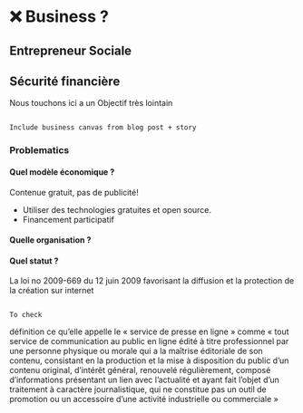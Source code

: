 # ❌ Business ?


## Entrepreneur Sociale


## Sécurité financière

<p class="emphase"> Nous touchons ici a un Objectif très lointain</p>


```{note}

Include business canvas from blog post + story

```


### Problematics

#### Quel modèle économique ?

Contenue gratuit, pas de publicité!

- Utiliser des technologies gratuites et open source. 
- Financement participatif

#### Quelle organisation ?


#### Quel statut ?

La loi no 2009-669 du 12 juin 2009 favorisant la diffusion et la protection de la création sur internet

```{note}

To check

```

définition ce qu’elle appelle le « service de presse en ligne » comme « tout service de communication au public en ligne édité à titre professionnel par une personne physique ou morale qui a la maîtrise éditoriale de son contenu, consistant en la production et la mise à disposition du public d’un contenu original, d’intérêt général, renouvelé régulièrement, composé d’informations présentant un lien avec l’actualité et ayant fait l’objet d’un traitement à caractère journalistique, qui ne constitue pas un outil de promotion ou un accessoire d’une activité industrielle ou commerciale »

